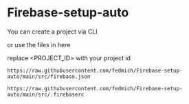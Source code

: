 # Firebase-setup-auto


You can create a project via CLI 

or use the files in here

replace <PROJECT_ID> with your project id

```https://raw.githubusercontent.com/fedmich/Firebase-setup-auto/main/src/firebase.json```

```https://raw.githubusercontent.com/fedmich/Firebase-setup-auto/main/src/.firebaserc```

